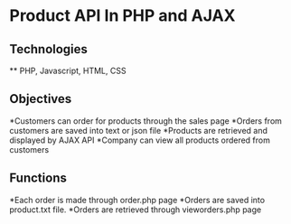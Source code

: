 # Product API In PHP and AJAX

## Technologies
** PHP, Javascript, HTML, CSS
## Objectives
*Customers can order for products through the sales page
*Orders from customers are saved into text or json file 
*Products are retrieved and displayed by AJAX API 
*Company can view all products ordered from customers

## Functions
*Each order is made through order.php page 
*Orders are saved into product.txt file.
*Orders are retrieved through vieworders.php page
